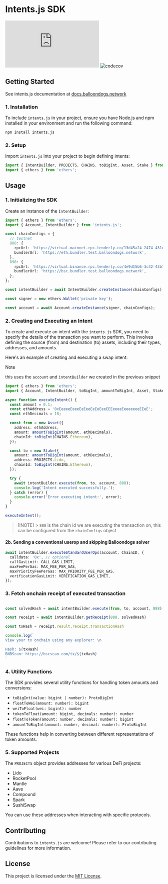 # Intents.js SDK

![NPM Version](https://img.shields.io/npm/v/intents.js)
![codecov](https://codecov.io/gh/blndgs/intents.js/graph/badge.svg?token=TAVORU8E7D)

## Getting Started

See intents.js documentation at [docs.balloondogs.network](https://docs.balloondogs.network/solution/sdk)

### 1. Installation

To include `intents.js` in your project, ensure you have Node.js and npm installed in your environment and run the following command:

```bash
npm install intents.js
```

### 2. Setup

Import `intents.js` into your project to begin defining intents:

```typescript
import { IntentBuilder, PROJECTS, CHAINS, toBigInt, Asset, Stake } from 'intents.js';
import { ethers } from 'ethers';
```

## Usage

### 1. Initializing the SDK

Create an instance of the `IntentBuilder`:

```typescript
import { ethers } from 'ethers';
import { Account, IntentBuilder } from 'intents.js';

const chainConfigs = {
  // testnet
  888: {
    rpcUrl: 'https://virtual.mainnet.rpc.tenderly.co/13d45a24-2474-431e-8f19-31f251f6cd2a',
    bundlerUrl: 'https://eth.bundler.test.balloondogs.network',
  },
  890: {
    rpcUrl: 'https://virtual.binance.rpc.tenderly.co/4e9d15b6-3c42-43b7-a254-359a7893e8e6',
    bundlerUrl: 'https://bsc.bundler.test.balloondogs.network',
  },
};

const intentBuilder = await IntentBuilder.createInstance(chainConfigs);

const signer = new ethers.Wallet('private key');

const account = await Account.createInstance(signer, chainConfigs);
```

### 2. Creating and Executing an Intent

To create and execute an intent with the `intents.js` SDK, you need to specify the details of the transaction you want to perform. This involves defining the source (from) and destination (to) assets, including their types, addresses, and amounts.

Here's an example of creating and executing a swap intent:

> [!NOTE]
> this uses the `account` and `intentBuilder` we created in the previous snippet

```typescript
import { ethers } from 'ethers';
import { Account, IntentBuilder, toBigInt, amountToBigInt, Asset, Stake } from 'intents.js';

async function executeIntent() {
  const amount = 0.1;
  const ethAddress = '0xEeeeeEeeeEeEeeEeEeEeeEEEeeeeEeeeeeeeEEeE';
  const ethDecimals = 18;

  const from = new Asset({
    address: ethAddress,
    amount: amountToBigInt(amount, ethDecimals),
    chainId: toBigInt(CHAINS.Ethereum),
  });

  const to = new Stake({
    amount: amountToBigInt(amount, ethDecimals),
    address: PROJECTS.Lido,
    chainId: toBigInt(CHAINS.Ethereum),
  });

  try {
    await intentBuilder.execute(from, to, account, 888);
    console.log('Intent executed successfully.');
  } catch (error) {
    console.error('Error executing intent:', error);
  }
}

executeIntent();
```

> [!NOTE] > `888` is the chain id we are executing the transaction on, this can be configured from the
> `chainConfigs` object

#### 2b. Sending a conventional userop and skipping Balloondogs solver

```typescript
await intentBuilder.executeStandardUserOps(account, ChainID, {
  calldata: '0x', // optional
  callGasLimit: CALL_GAS_LIMIT,
  maxFeePerGas: MAX_FEE_PER_GAS,
  maxPriorityFeePerGas: MAX_PRIORITY_FEE_PER_GAS,
  verificationGasLimit: VERIFICATION_GAS_LIMIT,
});
```

### 3. Fetch onchain receipt of executed transaction

```typescript

const solvedHash = await intentBuilder.execute(from, to, account, 888)

const receipt = await intentBuilder.getReceipt(888, solvedHash)

const txHash = receipt.result.receipt.transactionHash

console.log(`
View your tx onchain using any explorer: \n

Hash: ${txHash}
BNBScan: https://bscscan.com/tx/${txHash}
`
```

### 4. Utility Functions

The SDK provides several utility functions for handling token amounts and conversions:

- `toBigInt(value: bigint | number): ProtoBigInt`
- `floatToWei(amount: number): bigint`
- `weiToFloat(wei: bigint): number`
- `tokenToFloat(amount: bigint, decimals: number): number`
- `floatToToken(amount: number, decimals: number): bigint`
- `amountToBigInt(amount: number, decimal: number): ProtoBigInt`

These functions help in converting between different representations of token amounts.

### 5. Supported Projects

The `PROJECTS` object provides addresses for various DeFi projects:

- Lido
- RocketPool
- Mantle
- Aave
- Compound
- Spark
- SushiSwap

You can use these addresses when interacting with specific protocols.

## Contributing

Contributions to `intents.js` are welcome! Please refer to our contributing guidelines for more information.

## License

This project is licensed under the [MIT License](LICENSE).
